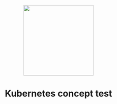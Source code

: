 <p align="center">
<img src="https://pics.freeicons.io/uploads/icons/png/20090363691548218201-512.png" width=220 height=220/>

</p>
<h1 align="center"> Kubernetes concept test</h1>
